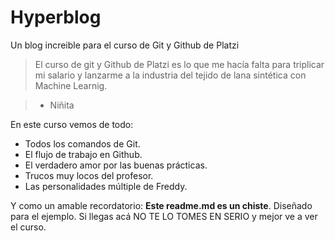 # Hyperblog
Un blog increible para el curso de Git y Github de Platzi
> El curso de git y Github de Platzi es lo que me hacía falta para triplicar mi salario y lanzarme a la industria del tejido de lana sintética con Machine Learnig.

> - Niñita

En este curso vemos de todo:
- Todos los comandos de Git.
- El flujo de trabajo en Github.
- El verdadero amor por las buenas prácticas.
- Trucos muy locos del profesor.
- Las personalidades múltiple de Freddy.

Y como un amable recordatorio: **Este readme.md es un chiste**. Diseñado para el ejemplo. Si llegas acá NO TE LO TOMES EN SERIO y mejor ve a ver el curso.
